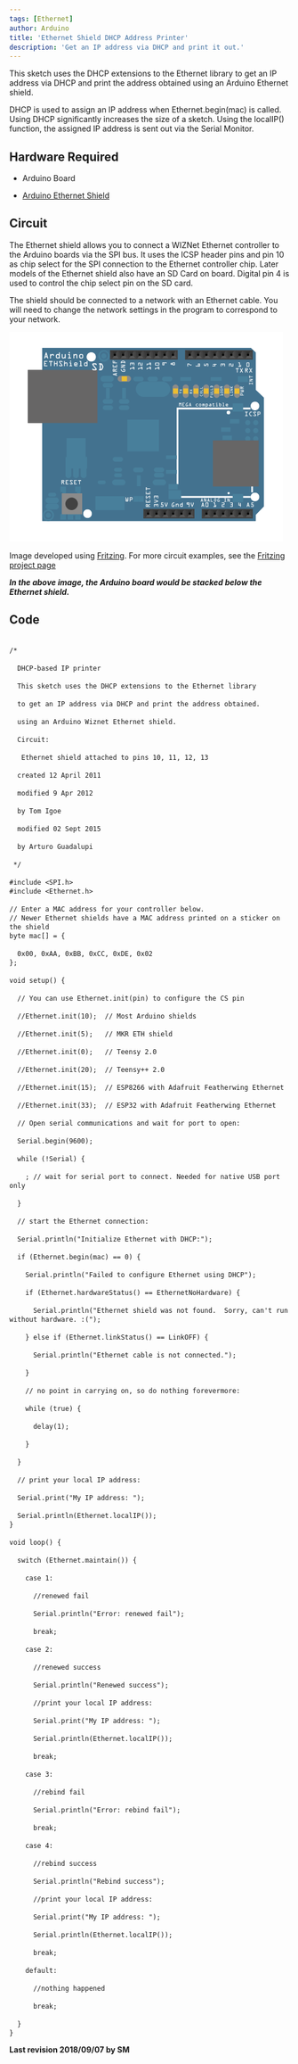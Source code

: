 ```yaml
---
tags: [Ethernet]
author: Arduino
title: 'Ethernet Shield DHCP Address Printer'
description: 'Get an IP address via DHCP and print it out.'
---
```


This sketch uses the DHCP extensions to the Ethernet library to get an IP address via DHCP and print the address obtained using an Arduino Ethernet shield.

DHCP is used to assign an IP address when Ethernet.begin(mac) is called. Using DHCP significantly increases the size of a sketch. Using the localIP() function, the assigned IP address is sent out via the Serial Monitor.

## Hardware Required

- Arduino Board

- [Arduino Ethernet Shield](/hardware/ethernet-shield-rev2)

## Circuit

The Ethernet shield allows you to connect a WIZNet Ethernet controller to the Arduino boards via the SPI bus. It uses the ICSP header pins and pin 10 as chip select for the SPI connection to the Ethernet controller chip. Later models of the Ethernet shield also have an SD Card on board. Digital pin 4 is used to control the chip select pin on the SD card.

The shield should be connected to a network with an Ethernet cable.  You will need to change the network settings in the program to correspond to your network.

![The circuit for this tutorial.](assets/EthernetShieldF_bb.png)

Image developed using [Fritzing](http://www.fritzing.org). For more circuit examples, see the [Fritzing project page](http://fritzing.org/projects/)

***In the above  image, the Arduino board would be stacked below the Ethernet shield.***

## Code

```arduino

/*

  DHCP-based IP printer

  This sketch uses the DHCP extensions to the Ethernet library

  to get an IP address via DHCP and print the address obtained.

  using an Arduino Wiznet Ethernet shield.

  Circuit:

   Ethernet shield attached to pins 10, 11, 12, 13

  created 12 April 2011

  modified 9 Apr 2012

  by Tom Igoe

  modified 02 Sept 2015

  by Arturo Guadalupi

 */

#include <SPI.h>
#include <Ethernet.h>

// Enter a MAC address for your controller below.
// Newer Ethernet shields have a MAC address printed on a sticker on the shield
byte mac[] = {

  0x00, 0xAA, 0xBB, 0xCC, 0xDE, 0x02
};

void setup() {

  // You can use Ethernet.init(pin) to configure the CS pin

  //Ethernet.init(10);  // Most Arduino shields

  //Ethernet.init(5);   // MKR ETH shield

  //Ethernet.init(0);   // Teensy 2.0

  //Ethernet.init(20);  // Teensy++ 2.0

  //Ethernet.init(15);  // ESP8266 with Adafruit Featherwing Ethernet

  //Ethernet.init(33);  // ESP32 with Adafruit Featherwing Ethernet

  // Open serial communications and wait for port to open:

  Serial.begin(9600);

  while (!Serial) {

    ; // wait for serial port to connect. Needed for native USB port only

  }

  // start the Ethernet connection:

  Serial.println("Initialize Ethernet with DHCP:");

  if (Ethernet.begin(mac) == 0) {

    Serial.println("Failed to configure Ethernet using DHCP");

    if (Ethernet.hardwareStatus() == EthernetNoHardware) {

      Serial.println("Ethernet shield was not found.  Sorry, can't run without hardware. :(");

    } else if (Ethernet.linkStatus() == LinkOFF) {

      Serial.println("Ethernet cable is not connected.");

    }

    // no point in carrying on, so do nothing forevermore:

    while (true) {

      delay(1);

    }

  }

  // print your local IP address:

  Serial.print("My IP address: ");

  Serial.println(Ethernet.localIP());
}

void loop() {

  switch (Ethernet.maintain()) {

    case 1:

      //renewed fail

      Serial.println("Error: renewed fail");

      break;

    case 2:

      //renewed success

      Serial.println("Renewed success");

      //print your local IP address:

      Serial.print("My IP address: ");

      Serial.println(Ethernet.localIP());

      break;

    case 3:

      //rebind fail

      Serial.println("Error: rebind fail");

      break;

    case 4:

      //rebind success

      Serial.println("Rebind success");

      //print your local IP address:

      Serial.print("My IP address: ");

      Serial.println(Ethernet.localIP());

      break;

    default:

      //nothing happened

      break;

  }
}
```

**Last revision 2018/09/07 by SM**
